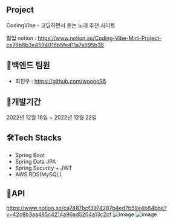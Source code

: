 ## Project 
CodingVibe - 코딩하면서 듣는 노래 추천 사이트

협업 notion : https://www.notion.so/Coding-Vibe-Mini-Project-ce76b6b3e4594016b5fe411a7a695b38


## 👯백엔드 팀원

- 최진우 : https://github.com/woooo96



## 📆개발기간
2022년 12월 16일 ~ 2022년 12월 22일  


## 🛠️Tech Stacks
* Spring Boot
* Spring Data JPA
* Spring Security + JWT
* AWS RDS(MySQL)  


## 👀API
https://www.notion.so/ca7487bcf3974287b4ed7b59e4b84bbe?v=42c8b3aa485c4214a96ad5204a13c2cf
![image](https://user-images.githubusercontent.com/117805482/209158145-efe4308e-0f14-40d3-bd30-3dc353ab4992.png)
![image](https://user-images.githubusercontent.com/117805482/209158239-a22dc56e-d427-429c-812a-28e10ddaaf34.png)

